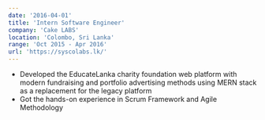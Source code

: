 ```yaml
---
date: '2016-04-01'
title: 'Intern Software Engineer'
company: 'Cake LABS'
location: 'Colombo, Sri Lanka'
range: 'Oct 2015 - Apr 2016'
url: 'https://syscolabs.lk/'
---
```


- Developed the EducateLanka charity foundation web platform with modern fundraising and portfolio advertising methods using MERN stack as a replacement for the legacy platform
- Got the hands-on experience in Scrum Framework and Agile Methodology
